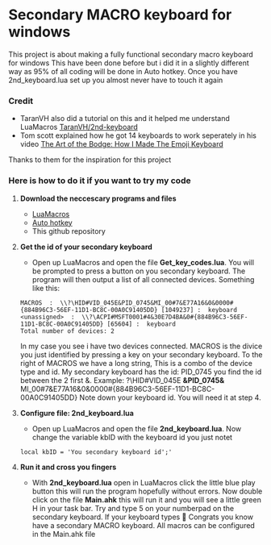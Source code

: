 # Secondary MACRO keyboard for windows
This project is about making a fully functional secondary macro keyboard for windows
This have been done before but i did it in a slightly different way as 95% of all coding will be done in Auto hotkey.
Once you have 2nd_keyboard.lua set up you almost never have to touch it again

### Credit

- TaranVH also did a tutorial on this and it helped me understand LuaMacros [TaranVH/2nd-keyboard](https://github.com/TaranVH/2nd-keyboard/tree/master/LUAMACROS)
- Tom scott explained how he got 14 keyboards to work seperately in his video [The Art of the Bodge: How I Made The Emoji Keyboard](https://www.youtube.com/watch?v=lIFE7h3m40U)

Thanks to them for the inspiration for this project

### Here is how to do it if you want to try my code

1. **Download the neccescary programs and files**
    - [LuaMacros](http://www.hidmacros.eu/forum/viewtopic.php?f=10&t=241#p794)
    - [Auto hotkey](https://www.autohotkey.com)
    - This github repository

2. **Get the id of your secondary keyboard**
    - Open up LuaMacros and open the file **Get_key_codes.lua**. You will be prompted to press a button on you secondary keyboard. The program will then output a list of all connected devices. Something like this: 
    ```
    MACROS  :  \\?\HID#VID_045E&PID_0745&MI_00#7&E77A16&0&0000#{884B96C3-56EF-11D1-BC8C-00A0C91405DD} [1049237] :  keyboard
    <unassigned>  :  \\?\ACPI#MSFT0001#4&30E7D4BA&0#{884B96C3-56EF-11D1-BC8C-00A0C91405DD} [65604] :  keyboard
    Total number of devices: 2
    ```
    In my case you see i have two devices connected. MACROS is the divice you just identified by pressing a key on your secondary keyboard. To the right of MACROS we have a long string, This is a combo of the device type and id. My secondary keyboard has the id: PID_0745 you find the id between the 2 first &. Example: 
    ?\HID#VID_045E **&PID_0745&** MI_00#7&E77A16&0&0000#{884B96C3-56EF-11D1-BC8C-00A0C91405DD}
    Note down your keyboard id. You will need it at step 4.

3. **Configure file: 2nd_keyboard.lua** 
    - Open up LuaMacros and open the file **2nd_keyboard.lua**. Now change the variable kbID with the keyboard id you just notet
    ```
    local kbID = 'You secondary keyboard id';'
    ```

4. **Run it and cross you fingers** 
    - With **2nd_keyboard.lua** open in LuaMacros click the little blue play button this will run the program hopefully without errors. Now double click on the file **Main.ahk** this will run it and you will see a little green H in your task bar. Try and type 5 on your numberpad on the secondary keyboard. If your keyboard types 🤯 Congrats you know have a secondary MACRO keyboard. All macros can be configured in the Main.ahk file